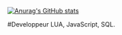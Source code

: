 [![Anurag's GitHub stats](https://github-readme-stats.vercel.app/api?username=Jujugin)](https://github.com/anuraghazra/github-readme-stats)

#Developpeur LUA, JavaScript, SQL.
